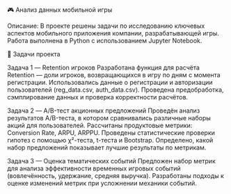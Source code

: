 🎮 Анализ данных мобильной игры

Описание:
В проекте решены задачи по исследованию ключевых аспектов мобильного приложения компании, разрабатывающей игры. Работа выполнена в Python с использованием Jupyter Notebook.

🧩 Задачи проекта

Задача 1 — Retention игроков
Разработана функция для расчёта Retention — доли игроков, возвращающихся в игру по дням с момента регистрации.
Использовались данные о регистрации и авторизации пользователей (reg_data.csv, auth_data.csv).
Проведена предобработка, сэмплирование данных и проверка корректности расчётов.

Задача 2 — A/B-тест акционных предложений
Проведён анализ результатов A/B-теста, в котором сравнивались различные наборы акций для пользователей.
Рассчитаны продуктовые метрики: Conversion Rate, ARPU, ARPPU.
Проведены статистические проверки гипотез с помощью χ²-теста, t-теста и Bootstrap.
Определено, какой набор предложений показывает лучшие результаты по метрикам.

Задача 3 — Оценка тематических событий
Предложен набор метрик для анализа эффективности временных игровых событий (вовлечённость, удержание, средняя выручка).
Разработаны подходы к оценке изменений метрик при усложнении механики событий.
